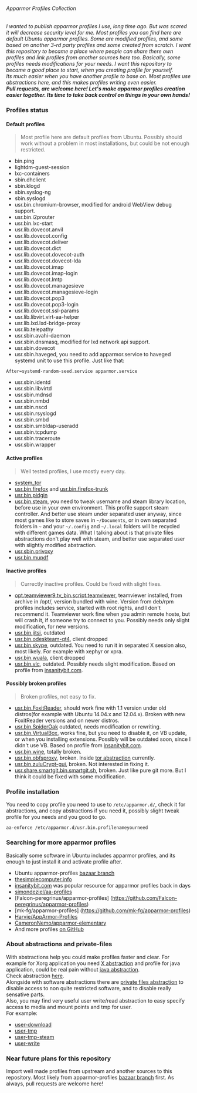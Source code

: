 ###### Apparmor Profiles Collection
*I wanted to publish apparmor profiles I use, long time ago. But was scared it will decrease security level for me.
Most profiles you can find here are default Ubuntu apparmor profiles. Some are modified profiles, and some based on another 3-rd party profiles and some created from scratch.
I want this repository to became a place where people can share there own profiles and link profiles from another sources here too.
Basically, some profiles needs modifications for your needs. I want this repository to became a good place to start, when you creating profile for yourself.  
Its much easier when you have another profile to base on. Most profiles use abstractions here, and this makes profiles writing even easier.  
__Pull requests, are welcome here! Let's make apparmor profiles creation easier together. Its time to take back control on things in your own hands!__*

### Profiles status
#### Default profiles
> Most profile here are default profiles from Ubuntu. Possibly should work without a problem in most installations, but could be not enough restricted.

* bin.ping 	
* lightdm-guest-session
* lxc-containers
* sbin.dhclient
* sbin.klogd
* sbin.syslog-ng
* sbin.syslogd
* usr.bin.chromium-browser, modified for android WebView debug support.
* usr.bin.i2prouter
* usr.bin.lxc-start
* usr.lib.dovecot.anvil
* usr.lib.dovecot.config
* usr.lib.dovecot.deliver
* usr.lib.dovecot.dict
* usr.lib.dovecot.dovecot-auth
* usr.lib.dovecot.dovecot-lda
* usr.lib.dovecot.imap 	
* usr.lib.dovecot.imap-login 	
* usr.lib.dovecot.lmtp 	
* usr.lib.dovecot.managesieve
* usr.lib.dovecot.managesieve-login
* usr.lib.dovecot.pop3 	
* usr.lib.dovecot.pop3-login 	
* usr.lib.dovecot.ssl-params 	
* usr.lib.libvirt.virt-aa-helper 
* usr.lib.lxd.lxd-bridge-proxy
* usr.lib.telepathy 	
* usr.sbin.avahi-daemon 	
* usr.sbin.dnsmasq, modified for lxd network api support.
* usr.sbin.dovecot 	
* usr.sbin.haveged, you need to add apparmor.service to haveged systemd unit to use this profile. Just like that:
```
After=systemd-random-seed.service apparmor.service
```
* usr.sbin.identd 	
* usr.sbin.libvirtd 	
* usr.sbin.mdnsd 
* usr.sbin.nmbd 	
* usr.sbin.nscd
* usr.sbin.rsyslogd 	
* usr.sbin.smbd 	
* usr.sbin.smbldap-useradd 	
* usr.sbin.tcpdump 	
* usr.sbin.traceroute 
* usr.sbin.wrapper


#### Active profiles
> Well tested profiles, I use mostly every day.

* [system_tor](https://github.com/cryptofuture/apparmor-profiles/raw/master/apparmor.d/system_tor)
* [usr.bin.firefox](https://github.com/cryptofuture/apparmor-profiles/raw/master/apparmor.d/usr.bin.firefox) and [usr.bin.firefox-trunk](https://github.com/cryptofuture/apparmor-profiles/raw/master/apparmor.d/usr.bin.firefox-trunk)
* [usr.bin.pidgin](https://github.com/cryptofuture/apparmor-profiles/raw/master/apparmor.d/usr.bin.pidgin)
* [usr.bin.steam](https://github.com/cryptofuture/apparmor-profiles/raw/master/apparmor.d/usr.bin.steam), you need to tweak username and steam library location, before use in your own environment. This profile support steam controller. And better use steam under separated user anyway, since most games like to store saves in `~/Documents`, or in own separated folders in `~` and your `~/.config` and `~/.local` folders will be recycled with different games data. What I talking about is that private files abstractions don't play well with steam, and better use separated user with slightly modified abstraction.
* [usr.sbin.privoxy](https://github.com/cryptofuture/apparmor-profiles/raw/master/apparmor.d/usr.sbin.privoxy)
* [usr.bin.mupdf](https://github.com/cryptofuture/apparmor-profiles/raw/master/apparmor.d/usr.bin.mupdf)

#### Inactive profiles
> Currectly inactive profiles. Could be fixed with slight fixes.

* [opt.teamviewer9.tv_bin.script.teamviewer](https://github.com/cryptofuture/apparmor-profiles/blob/raw/apparmor.d/opt.teamviewer9.tv_bin.script.teamviewer), teamviewer installed, from archive in /opt/, version bundled with wine. Version from deb/rpm profiles includes service, started with root rights, and I don't recommend it. Teamviewer work fine when you admin remote hoste, but will crash it, if someone try to connect to you. Possibly needs only slight modification, for new versions.
* [usr.bin.jitsi](https://github.com/cryptofuture/apparmor-profiles/raw/master/apparmor.d/usr.bin.jitsi), outdated
* [usr.bin.odeskteam-qt4](https://github.com/cryptofuture/apparmor-profiles/raw/master/apparmor.d/usr.bin.odeskteam-qt4), client dropped
* [usr.bin.skype](https://github.com/cryptofuture/apparmor-profiles/raw/master/apparmor.d/usr.bin.skype), outdated. You need to run it in separated X session also, most likely. For example with xephyr or xpra. 
* [usr.bin.wuala](https://github.com/cryptofuture/apparmor-profiles/raw/master/apparmor.d/usr.bin.wuala), client dropped
* [usr.bin.vlc](https://github.com/cryptofuture/apparmor-profiles/blob/master/apparmor.d/usr.bin.vlc), outdated. Possibly needs slight modification. Based on profile from [insanitybit.com](http://www.insanitybit.com/).

#### Possibly broken profiles
> Broken profiles, not easy to fix.

* [usr.bin.FoxitReader](https://github.com/cryptofuture/apparmor-profiles/raw/master/apparmor.d/usr.bin.FoxitReader), should work fine with 1.1 version under old distros(for example with Ubuntu 14.04.x and 12.04.x). Broken with new FoxitReader versions and on newer distros.
* [usr.bin.SpiderOak](https://github.com/cryptofuture/apparmor-profiles/raw/master/apparmor.d/usr.bin.SpiderOak) outdated, needs modification or rewriting.
* [usr.bin.VirtualBox](https://github.com/cryptofuture/apparmor-profiles/raw/master/apparmor.d/usr.bin.VirtualBox), works fine, but you need to disable it, on VB update, or when you installing extensions. Possibly will be outdated soon, since I didn't use VB. Based on profile from [insanitybit.com](http://www.insanitybit.com/).
* [usr.bin.wine](https://github.com/cryptofuture/apparmor-profiles/raw/master/apparmor.d/usr.bin.wine), totally broken.
* [usr.bin.obfsproxy](https://github.com/cryptofuture/apparmor-profiles/raw/master/apparmor.d/usr.bin.obfsproxy), broken. Inside [tor abstraction](https://github.com/cryptofuture/apparmor-profiles/raw/master/apparmor.d/abstractions/tor) currently.
* [usr.bin.zuluCrypt-gui](https://github.com/cryptofuture/apparmor-profiles/raw/master/apparmor.d/usr.bin.zuluCrypt-gui), broken. Not interested in fixing it.
* [usr.share.smartgit.bin.smartgit.sh](https://github.com/cryptofuture/apparmor-profiles/blob/master/apparmor.d/usr.share.smartgit.bin.smartgit.sh), broken. Just like pure git more. But I think it could be fixed with some modification.

### Profile installation
You need to copy profile you need to use to `/etc/apparmor.d/`, check it for abstractions, and copy abstractions if you need it, possibly slight tweak profile for you needs and you good to go.

```
aa-enforce /etc/apparmor.d/usr.bin.profilenameyourneed 
```

### Searching for more apparmor profiles
Basically some software in Ubuntu includes apparmor profiles, and its enough to just install it and activate profile after.  
* Ubuntu apparmor-profiles [bazaar branch](https://bazaar.launchpad.net/~apparmor-dev/apparmor-profiles/master/files/head:/ubuntu/)
* [thesimplecomputer.info](http://thesimplecomputer.info/apparmor/)
* [insanitybit.com](http://www.insanitybit.com/) was popular resource for apparmor profiles back in days
* [simondeziel/aa-profiles](https://github.com/simondeziel/aa-profiles)
* [Falcon-peregrinus/apparmor-profiles] (https://github.com/Falcon-peregrinus/apparmor-profiles)
* [mk-fg/apparmor-profiles] (https://github.com/mk-fg/apparmor-profiles)
* [Harvie/AppArmor-Profiles](https://github.com/Harvie/AppArmor-Profiles)
* [CameronNemo/apparmor-elementary](https://github.com/CameronNemo/apparmor-elementary)
* And more profiles [on GitHub](https://github.com/search?utf8=%E2%9C%93&q=apparmor+profile)

### About abstractions and private-files
With abstractions help you could make profiles faster and clear. For example for Xorg application you need [X abstraction](https://github.com/cryptofuture/apparmor-profiles/raw/master/apparmor.d/abstractions/X) and profile for java application, could be real pain without [java abstraction](https://github.com/cryptofuture/apparmor-profiles/raw/master/apparmor.d/abstractions/ubuntu-browsers.d/java).  
Check abstraction [here](https://github.com/cryptofuture/apparmor-profiles/tree/master/apparmor.d/abstractions).  
Alongside with software abstractions there are [private files abstraction](https://github.com/cryptofuture/apparmor-profiles/raw/master/apparmor.d/abstractions/private-files) to disable access to non quite restricted software, and to disable really sensative parts.    
Also, you may find very useful user write/read abstraction to easy specify access to media and mount points and tmp for user.  
For example:  
* [user-download](https://github.com/cryptofuture/apparmor-profiles/raw/master/apparmor.d/abstractions/user-download)
* [user-tmp](https://github.com/cryptofuture/apparmor-profiles/raw/master/apparmor.d/abstractions/user-tmp)
* [user-tmp-steam](https://github.com/cryptofuture/apparmor-profiles/raw/master/apparmor.d/abstractions/user-tmp-steam)
* [user-write](https://github.com/cryptofuture/apparmor-profiles/raw/master/apparmor.d/abstractions/user-write)

### Near future plans for this repository
Import well made profiles from upstream and another sources to this repository. Most likely from apparmor-profiles [bazaar branch](https://bazaar.launchpad.net/~apparmor-dev/apparmor-profiles/master/files/head:/ubuntu/) first.
As always, pull requests are welcome here!



